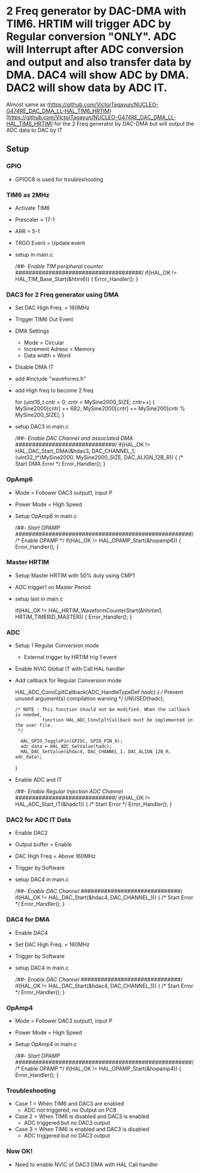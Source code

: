 # 2 Freq generator by DAC-DMA with TIM6. HRTIM will trigger ADC by Regular conversion "ONLY". ADC will Interrupt after ADC conversion and output and also transfer data by DMA. DAC4 will show ADC by DMA. DAC2 will show data by ADC IT.

Almost same as (https://github.com/VictorTagayun/NUCLEO-G474RE_DAC_DMA_LL-HAL_TIM6_HRTIM)[https://github.com/VictorTagayun/NUCLEO-G474RE_DAC_DMA_LL-HAL_TIM6_HRTIM] for the 2 Freq generator by DAC-DMA but will output the ADC data to DAC by IT  

## Setup

### GPIO  

* GPIOC8 is used for troubleshooting  

### TIM6 as 2MHz

* Activate TIM6
* Prescaler = 17-1  
* ARR = 5-1
* TRGO Event = Update event
* setup in main.c 

	/*##- Enable TIM peripheral counter ######################################*/
	if(HAL_OK != HAL_TIM_Base_Start(&htim6))
	{
		Error_Handler();
	}

### DAC3 for 2 Freq generator using DMA  

* Set DAC High Freq. = 160MHz 
* Trigger TIM6 Out Event
* DMA Settings
	* Mode = Circular
	* Increment Adress = Memory
	* Data width = Word
* Disable DMA IT
* add #include "waveforms.h"
* add High freq to become 2 freq

	for (uint16_t cntr = 0; cntr < MySine2000_SIZE; cntr++)
	{
		MySine2000[cntr] += 682;
		MySine2000[cntr] += MySine200[cntr % MySine200_SIZE];
	}
	
* setup DAC3 in main.c  

	/*##- Enable DAC Channel and associated DMA ##############################*/
	if(HAL_OK != HAL_DAC_Start_DMA(&hdac3, DAC_CHANNEL_1,
				   (uint32_t*)MySine2000, MySine2000_SIZE, DAC_ALIGN_12B_R))
	{
		/* Start DMA Error */
		Error_Handler();
	}

### OpAmp6  

* Mode = Follower DAC3 output1, input P
* Power Mode = High Speed
* Setup OpAmp6 in main.c  

	/*##- Start OPAMP    #####################################################*/
	/* Enable OPAMP */
	if(HAL_OK != HAL_OPAMP_Start(&hopamp6))
	{
		Error_Handler();
	}

### Master HRTIM  

* Setup Master HRTIM with 50% duty using CMP1  
* ADC trigger1 on Master Period  
* setup last in main.c  

	if(HAL_OK != HAL_HRTIM_WaveformCounterStart(&hhrtim1, HRTIM_TIMERID_MASTER))
	{
		Error_Handler();
	}
	
### ADC  

* Setup 1 Regular Conversion mode   
	* External trigger by HRTIM trig 1 event
* Enable NVIC Global IT with Call HAL handler
* Add callback for Regular Conversion mode  

	HAL_ADC_ConvCpltCallback(ADC_HandleTypeDef *hadc)
	{
	  /* Prevent unused argument(s) compilation warning */
	  UNUSED(hadc);

	  /* NOTE : This function should not be modified. When the callback is needed,
				function HAL_ADC_ConvCpltCallback must be implemented in the user file.
	   */

		HAL_GPIO_TogglePin(GPIOC, GPIO_PIN_8);
		adc_data = HAL_ADC_GetValue(hadc);
		HAL_DAC_SetValue(&hdac4, DAC_CHANNEL_1, DAC_ALIGN_12B_R, adc_data);
	}

* Enable ADC and IT  

	/*##- Enable Regular Injection ADC Channel ##############################*/
	if(HAL_OK != HAL_ADC_Start_IT(&hadc1))
	{
		/* Start Error */
		Error_Handler();
	}

### DAC2 for ADC IT Data  

* Enable DAC2  
* Output buffer = Enable
* DAC High Freq = Above 160MHz
* Trigger by Software  
* setup DAC4 in main.c  

	/*##- Enable DAC Channel ##############################*/
	if(HAL_OK != HAL_DAC_Start(&hdac4, DAC_CHANNEL_1))
	{
		/* Start Error */
		Error_Handler();
	}

### DAC4 for DMA   

* Enable DAC4  
* Set DAC High Freq. = 160MHz 
* Trigger by Software  
* setup DAC4 in main.c  

	/*##- Enable DAC Channel ##############################*/
	if(HAL_OK != HAL_DAC_Start(&hdac4, DAC_CHANNEL_1))
	{
		/* Start Error */
		Error_Handler();
	}
	
### OpAmp4  

* Mode = Follower DAC3 output1, input P
* Power Mode = High Speed
* Setup OpAmp4 in main.c  

	/*##- Start OPAMP    #####################################################*/
	/* Enable OPAMP */
	if(HAL_OK != HAL_OPAMP_Start(&hopamp4))
	{
		Error_Handler();
	}
	
### Troubleshooting

* Case 1 = When TIM6 and DAC3 are enabled
	* ADC not triggered, no Output on PC8
* Case 2 = When TIM6 is disabled and DAC3 is enabled
	* ADC triggered but no DAC3 output
* Case 3 = When TIM6 is enabled and DAC3 is disabled
	* ADC triggered but no DAC3 output
	
### Now OK!

* Need to enable NVIC of DAC3 DMA with HAL Call handler